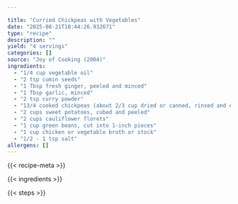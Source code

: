 ```yaml
---

title: "Curried Chickpeas with Vegetables"
date: "2025-08-21T10:44:26.932671"
type: "recipe"
description: ""
yield: "4 servings"
categories: []
source: "Joy of Cooking (2004)"
ingredients:
  - "1/4 cup vegetable oil"
  - "2 tsp cumin seeds"
  - "1 Tbsp fresh ginger, peeled and minced"
  - "1 Tbsp garlic, minced"
  - "2 tsp curry powder"
  - "13/4 cooked chickpeas (about 2/3 cup dried or canned, rinsed and drained)"
  - "2 cups sweet potatoes, cubed and peeled"
  - "2 cups cauliflower florets"
  - "1 cup green beans, cut into 1-inch pieces"
  - "1 cup chicken or vegetable broth or stock"
  - "1/2 - 1 tsp salt"
allergens: []
---
```


{{< recipe-meta >}}

{{< ingredients >}}

{{< steps >}}
